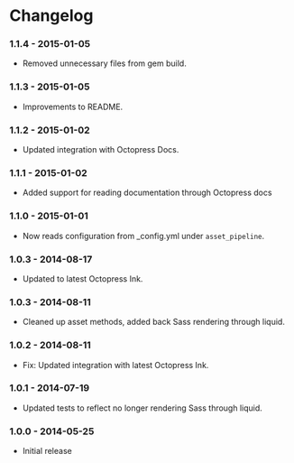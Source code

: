 # Changelog

### 1.1.4 - 2015-01-05

- Removed unnecessary files from gem build.

### 1.1.3 - 2015-01-05

- Improvements to README.

### 1.1.2 - 2015-01-02

- Updated integration with Octopress Docs.

### 1.1.1 - 2015-01-02

- Added support for reading documentation through Octopress docs

### 1.1.0 - 2015-01-01

- Now reads configuration from _config.yml under `asset_pipeline`.

### 1.0.3 - 2014-08-17

- Updated to latest Octopress Ink.

### 1.0.3 - 2014-08-11

- Cleaned up asset methods, added back Sass rendering through liquid.

### 1.0.2 - 2014-08-11

- Fix: Updated integration with latest Octopress Ink.

### 1.0.1 - 2014-07-19

- Updated tests to reflect no longer rendering Sass through liquid.

### 1.0.0 - 2014-05-25

- Initial release 
